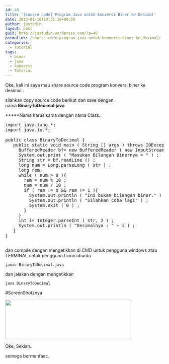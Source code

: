 ```yaml
---
id: 40
title: '[source code] Program Java untuk konversi Biner ke Desimal'
date: 2013-01-18T14:31:10+00:00
author: justudin
layout: post
guid: http://justudin.wordpress.com/?p=40
permalink: /source-code-program-java-untuk-konversi-biner-ke-desimal/
categories:
  - Tutorial
tags:
  - biner
  - java
  - konversi
  - Tutorial
---
```

Oke, kali ini saya mau share source code program konversi biner ke desimal..
  
silahkan copy source code berikut dan save dengan nama **BinaryToDecimal.java**
  
*****Nama harus sama dengan nama Class..

<!--more-->

<pre class="brush: java; title: ; notranslate" title="">import java.lang.*;
import java.io.*;

public class BinaryToDecimal {
   public static void main ( String [] args ) throws IOException {
     BufferedReader bf= new BufferedReader ( new InputStreamReader ( System.in )) ;
     System.out.print ( &quot;Masukan Bilangan Binernya = &quot; ) ;
     String str = bf.readLine () ;
     long num = Long.parseLong ( str ) ;
     long rem;
     while ( num &gt; 0 ){
       rem = num % 10 ;
       num = num / 10 ;
       if ( rem != 0 &amp;&amp; rem != 1 ){
         System.out.println ( &quot;Ini bukan bilangan biner.&quot; ) ;
         System.out.println ( &quot;Silahkan Coba lagi&quot; ) ;
         System.exit ( 0 ) ;
       }
     }
     int i= Integer.parseInt ( str, 2 ) ;
     System.out.println ( &quot;Desimalnya : &quot; + i ) ;
   }
}

</pre>

dan compile dengan mengetikkan di CMD untuk pengguna windows atau TERMINAL untuk pengguna Linux ubuntu
  
`javac BinaryToDecimal.java`
  
dan jalakan dengan mengetikkan
  
`java BinaryToDecimal`

#ScreenShotznya

<div>
</div>

<div>
  <a href="files/2013/01/screenshot-11.png"><img alt="" src="files/2013/01/screenshot-11.png?w=300" width="400" height="125" border="0" /></a>
</div>

Oke, Sekian..
  
semoga bermanfaat..